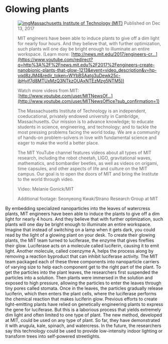 # Glowing plants

> [![img](https://yt3.ggpht.com/-HXcwA8OCaSU/AAAAAAAAAAI/AAAAAAAAAAA/RZnbzZK7m1M/s88-c-k-no-mo-rj-c0xffffff/photo.jpg)](https://www.youtube.com/user/MITNewsOffice)[Massachusetts Institute of Technology (MIT)](https://www.youtube.com/channel/UCFe-pfe0a9bDvWy74Jd7vFg)                                                          Published on Dec 13, 2017
>
> MIT engineers have been able to induce plants to give off a dim light for nearly four hours. And they believe that, with further optimization, such plants will one day be bright enough to illuminate an entire workspace. (Learn more: [http://news.mit.edu/2017/engineers-cr...](https://www.youtube.com/redirect?q=http%3A%2F%2Fnews.mit.edu%2F2017%2Fengineers-create-nanobionic-plants-that-glow-1213&event=video_description&v=hp-vqd8zJM4&redir_token=WYbBSAatg3uDewk25c-ibHyif7d8MTUxMzQ3NTkzOUAxNTEzMzg5NTM5))
>
> Watch more videos from MIT: [http://www.youtube.com/user/MITNewsOf...](http://www.youtube.com/user/MITNewsOffice?sub_confirmation=1)
>
> The Massachusetts Institute of Technology is an independent, coeducational, privately endowed university in Cambridge, Massachusetts. Our mission is to advance knowledge; to educate students in science, engineering, and technology; and to tackle the most pressing problems facing the world today. We are a community of hands-on problem-solvers in love with fundamental science and eager to make the world a better place. 
>
> The MIT YouTube channel features videos about all types of MIT research, including the robot cheetah, LIGO, gravitational waves, mathematics, and bombardier beetles, as well as videos on origami, time capsules, and other aspects of life and culture on the MIT campus. Our goal is to open the doors of MIT and bring the Institute to the world through video.
>
> Video: Melanie Gonick/MIT
>
> Additional footage: Seonyeong Kwak/Strano Research Group at MIT    

By embedding specialized nanoparticles into the leaves of watercress plants, MIT engineers have been able to induce the plants to give off a dim light for nearly 4 hours. And they believe that with further optimization, such plants will one day be bright enough to illuminate an entire workspace. Imagine that instead of switching on a lamp when it gets dark, you could read by the light of a glowing plant on your desk. To create their glowing plants, the MIT team turned to luciferase, the enzyme that gives fireflies their glow. Luciferase acts on a molecule called luciferin, causing it to emit light. Another molecule, called coenzyme A, helps the process along by removing a reaction byproduct that can inhibit luciferase activity. The MIT team packaged each of these three components into nanoparticle carriers of varying size to help each component get to the right part of the plant. To get the particles into the plant leaves, the researchers first suspended the particles into a solution. Then plants were immersed in the solution and exposed to high pressure, allowing the particles to enter the leaves through tiny pores called stomata. Once in the leaves, the particles gradually release luciferin, which then enters the plant cells, where the luciferase performs the chemical reaction that makes luciferin glow. Previous efforts to create light-emitting plants have relied on genetically engineering plants to express the gene for luciferase. But this is a laborious process that yields extremely dim light and often limited to one type of plant. The new method, developed at MIT, could be used on any type of plant. So far, they have demonstrated it with arugula, kale, spinach, and watercress. In the future, the researchers say this technology could be used to provide low-intensity indoor lighting or transform trees into self-powered streetlights.